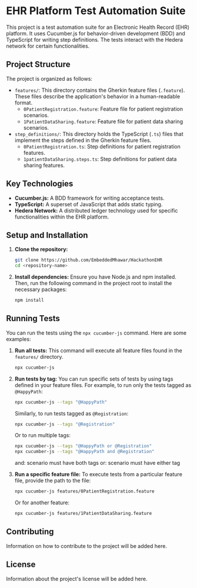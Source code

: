 # EHR Platform Test Automation Suite

This project is a test automation suite for an Electronic Health Record (EHR) platform. It uses Cucumber.js for behavior-driven development (BDD) and TypeScript for writing step definitions. The tests interact with the Hedera network for certain functionalities.

## Project Structure

The project is organized as follows:

- `features/`: This directory contains the Gherkin feature files (`.feature`). These files describe the application's behavior in a human-readable format.
  - `0PatientRegistration.feature`: Feature file for patient registration scenarios.
  - `1PatientDataSharing.feature`: Feature file for patient data sharing scenarios.
- `step_definitions/`: This directory holds the TypeScript (`.ts`) files that implement the steps defined in the Gherkin feature files.
  - `0PatientRegistration.ts`: Step definitions for patient registration features.
  - `1patientDataSharing.steps.ts`: Step definitions for patient data sharing features.

## Key Technologies

- **Cucumber.js:** A BDD framework for writing acceptance tests.
- **TypeScript:** A superset of JavaScript that adds static typing.
- **Hedera Network:** A distributed ledger technology used for specific functionalities within the EHR platform.

## Setup and Installation

1.  **Clone the repository:**
    ```bash
    git clone https://github.com/EmbeddedMhawar/HackathonEHR
    cd <repository-name>
    ```
2.  **Install dependencies:**
    Ensure you have Node.js and npm installed. Then, run the following command in the project root to install the necessary packages:
    ```bash
    npm install
    ```

## Running Tests

You can run the tests using the `npx cucumber-js` command. Here are some examples:

1.  **Run all tests:**
    This command will execute all feature files found in the `features/` directory.
    ```bash
    npx cucumber-js
    ```

2.  **Run tests by tag:**
    You can run specific sets of tests by using tags defined in your feature files. For example, to run only the tests tagged as `@HappyPath`:
    ```bash
    npx cucumber-js --tags "@HappyPath"
    ```
    Similarly, to run tests tagged as `@Registration`:
    ```bash
    npx cucumber-js --tags "@Registration"
    ```
    Or to run multiple tags:
    ```bash
    npx cucumber-js --tags "@HappyPath or @Registration"
    npx cucumber-js --tags "@HappyPath and @Registration"
    ```
    and: scenario must have both tags 
    or: scenario must have either tag
   
3.  **Run a specific feature file:**
    To execute tests from a particular feature file, provide the path to the file:
    ```bash
    npx cucumber-js features/0PatientRegistration.feature
    ```
    Or for another feature:
    ```bash
    npx cucumber-js features/1PatientDataSharing.feature
    ```

## Contributing

Information on how to contribute to the project will be added here.

## License

Information about the project's license will be added here.
